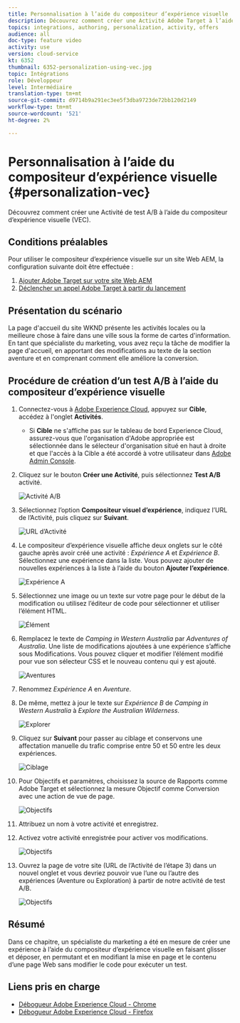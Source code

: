 ```yaml
---
title: Personnalisation à l’aide du compositeur d’expérience visuelle
description: Découvrez comment créer une Activité Adobe Target à l’aide du compositeur d’expérience visuelle.
topics: integrations, authoring, personalization, activity, offers
audience: all
doc-type: feature video
activity: use
version: cloud-service
kt: 6352
thumbnail: 6352-personalization-using-vec.jpg
topic: Intégrations
role: Développeur
level: Intermédiaire
translation-type: tm+mt
source-git-commit: d9714b9a291ec3ee5f3dba9723de72bb120d2149
workflow-type: tm+mt
source-wordcount: '521'
ht-degree: 2%

---
```



# Personnalisation à l’aide du compositeur d’expérience visuelle {#personalization-vec}

Découvrez comment créer une Activité de test A/B à l’aide du compositeur d’expérience visuelle (VEC).

## Conditions préalables

Pour utiliser le compositeur d’expérience visuelle sur un site Web AEM, la configuration suivante doit être effectuée :

1. [Ajouter Adobe Target sur votre site Web AEM](./add-target-launch-extension.md)
1. [Déclencher un appel Adobe Target à partir du lancement](./load-and-fire-target.md)

## Présentation du scénario

La page d&#39;accueil du site WKND présente les activités locales ou la meilleure chose à faire dans une ville sous la forme de cartes d&#39;information. En tant que spécialiste du marketing, vous avez reçu la tâche de modifier la page d&#39;accueil, en apportant des modifications au texte de la section aventure et en comprenant comment elle améliore la conversion.

## Procédure de création d’un test A/B à l’aide du compositeur d’expérience visuelle

1. Connectez-vous à [Adobe Experience Cloud](https://experience.adobe.com/), appuyez sur __Cible__, accédez à l&#39;onglet __Activités__.

   + Si __Cible__ ne s&#39;affiche pas sur le tableau de bord Experience Cloud, assurez-vous que l&#39;organisation d&#39;Adobe appropriée est sélectionnée dans le sélecteur d&#39;organisation situé en haut à droite et que l&#39;accès à la Cible a été accordé à votre utilisateur dans [Adobe Admin Console](https://adminconsole.adobe.com/).

1. Cliquez sur le bouton **Créer une Activité**, puis sélectionnez **Test A/B** activité.

   ![Activité A/B](assets/ab-target-activity.png)

1. Sélectionnez l’option **Compositeur visuel d’expérience**, indiquez l’URL de l’Activité, puis cliquez sur **Suivant**.

   ![URL d’Activité](assets/ab-test-url.png)

1. Le compositeur d’expérience visuelle affiche deux onglets sur le côté gauche après avoir créé une activité : *Expérience A* et *Expérience B*. Sélectionnez une expérience dans la liste. Vous pouvez ajouter de nouvelles expériences à la liste à l’aide du bouton **Ajouter l’expérience**.

   ![Expérience A](assets/experience.png)

1. Sélectionnez une image ou un texte sur votre page pour le début de la modification ou utilisez l’éditeur de code pour sélectionner et utiliser l’élément HTML.

   ![Élément](assets/select-element.png)

1. Remplacez le texte de *Camping in Western Australia* par *Adventures of Australia*. Une liste de modifications ajoutées à une expérience s’affiche sous Modifications. Vous pouvez cliquer et modifier l’élément modifié pour vue son sélecteur CSS et le nouveau contenu qui y est ajouté.

   ![Aventures](assets/adventures.png)

1. Renommez *Expérience A* en *Aventure*.
1. De même, mettez à jour le texte sur *Expérience B* de *Camping in Western Australia* à *Explore the Australian Wilderness*.

   ![Explorer](assets/explore.png)

1. Cliquez sur **Suivant** pour passer au ciblage et conservons une affectation manuelle du trafic comprise entre 50 et 50 entre les deux expériences.

   ![Ciblage](assets/targeting.png)

1. Pour Objectifs et paramètres, choisissez la source de Rapports comme Adobe Target et sélectionnez la mesure Objectif comme Conversion avec une action de vue de page.

   ![Objectifs](assets/goals.png)

1. Attribuez un nom à votre activité et enregistrez.
1. Activez votre activité enregistrée pour activer vos modifications.

   ![Objectifs](assets/activate.png)

1. Ouvrez la page de votre site (URL de l’Activité de l’étape 3) dans un nouvel onglet et vous devriez pouvoir vue l’une ou l’autre des expériences (Aventure ou Exploration) à partir de notre activité de test A/B.

   ![Objectifs](assets/publish.png)

## Résumé

Dans ce chapitre, un spécialiste du marketing a été en mesure de créer une expérience à l’aide du compositeur d’expérience visuelle en faisant glisser et déposer, en permutant et en modifiant la mise en page et le contenu d’une page Web sans modifier le code pour exécuter un test.

## Liens pris en charge

+ [Débogueur Adobe Experience Cloud - Chrome](https://chrome.google.com/webstore/detail/adobe-experience-cloud-de/ocdmogmohccmeicdhlhhgepeaijenapj)
+ [Débogueur Adobe Experience Cloud - Firefox](https://addons.mozilla.org/en-US/firefox/addon/adobe-experience-platform-dbg/)
